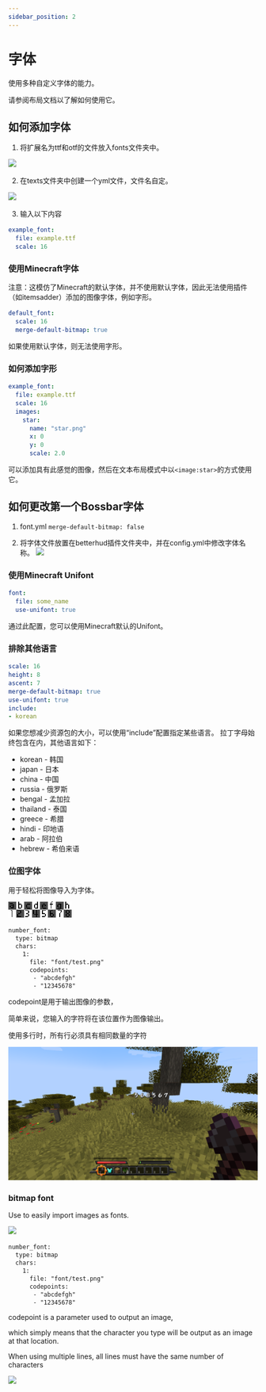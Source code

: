 ```yaml
---
sidebar_position: 2
---
```


# 字体

使用多种自定义字体的能力。

请参阅布局文档以了解如何使用它。

## 如何添加字体
1. 将扩展名为ttf和otf的文件放入fonts文件夹中。

![](https://i.imgur.com/C2NbdUf.png)

2. 在texts文件夹中创建一个yml文件，文件名自定。

![](https://i.imgur.com/r9TLnQR.png)

3. 输入以下内容
``` yaml
example_font:
  file: example.ttf
  scale: 16
```

### 使用Minecraft字体
注意：这模仿了Minecraft的默认字体，并不使用默认字体，因此无法使用插件（如itemsadder）添加的图像字体，例如字形。
``` yaml
default_font:
  scale: 16
  merge-default-bitmap: true
```
如果使用默认字体，则无法使用字形。


### 如何添加字形
``` yaml
example_font:
  file: example.ttf
  scale: 16
  images:
    star:
      name: "star.png"
      x: 0
      y: 0
      scale: 2.0
```
可以添加具有此感觉的图像，然后在文本布局模式中以`<image:star>`的方式使用它。

## 如何更改第一个Bossbar字体
1. font.yml `merge-default-bitmap: false`

2. 将字体文件放置在betterhud插件文件夹中，并在config.yml中修改字体名称。
   ![](https://i.imgur.com/6BzNqrc.png)

### 使用Minecraft Unifont
``` yaml
font:
  file: some_name
  use-unifont: true
```
通过此配置，您可以使用Minecraft默认的Unifont。

### 排除其他语言
``` yaml
scale: 16
height: 8
ascent: 7
merge-default-bitmap: true
use-unifont: true
include:
- korean
```
如果您想减少资源包的大小，可以使用“include”配置指定某些语言。
拉丁字母始终包含在内，其他语言如下：

- korean - 韩国
- japan - 日本
- china - 中国
- russia - 俄罗斯
- bengal - 孟加拉
- thailand - 泰国
- greece - 希腊
- hindi - 印地语
- arab - 阿拉伯
- hebrew - 希伯来语

### 位图字体

用于轻松将图像导入为字体。

![](_images/font-1.png)

```
number_font:
  type: bitmap
  chars:
    1:
      file: "font/test.png"
      codepoints:
       - "abcdefgh"
       - "12345678"
```
codepoint是用于输出图像的参数，

简单来说，您输入的字符将在该位置作为图像输出。

使用多行时，所有行必须具有相同数量的字符

![](_images/font-2.png)





### bitmap font

Use to easily import images as fonts.

![](https://i.imgur.com/HoZEyYd.png)

```
number_font:
  type: bitmap
  chars:
    1:
      file: "font/test.png"
      codepoints:
       - "abcdefgh"
       - "12345678"
```
codepoint is a parameter used to output an image,

which simply means that the character you type will be output as an image at that location.

When using multiple lines, all lines must have the same number of characters

![](https://i.imgur.com/jMEQuJM.png)